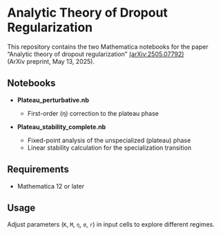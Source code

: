 # Analytic Theory of Dropout Regularization

This repository contains the two Mathematica notebooks for the paper “Analytic theory of dropout regularization” [(arXiv:2505.07792)](https://arxiv.org/abs/2505.07792)  
(ArXiv preprint, May 13, 2025).

## Notebooks

- **Plateau_perturbative.nb**   
  - First-order (η) correction to the plateau phase

- **Plateau_stability_complete.nb**  
  - Fixed-point analysis of the unspecialized (plateau) phase  
  - Linear stability calculation for the specialization transition

## Requirements

- Mathematica 12 or later

## Usage

Adjust parameters (`K`, `M`, `η`, `σ`, `r`) in input cells to explore different regimes.


